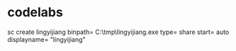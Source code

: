 # codelabs

sc create lingyijiang binpath= C:\tmp\lingyijiang.exe type= share start= auto displayname= "lingyijiang"